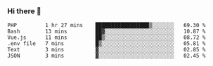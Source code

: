 ### Hi there 👋

<!--START_SECTION:waka-->

```text
PHP         1 hr 27 mins    █████████████████▒░░░░░░░   69.30 %
Bash        13 mins         ██▓░░░░░░░░░░░░░░░░░░░░░░   10.87 %
Vue.js      11 mins         ██▒░░░░░░░░░░░░░░░░░░░░░░   08.72 %
.env file   7 mins          █▒░░░░░░░░░░░░░░░░░░░░░░░   05.81 %
Text        3 mins          ▓░░░░░░░░░░░░░░░░░░░░░░░░   02.85 %
JSON        3 mins          ▓░░░░░░░░░░░░░░░░░░░░░░░░   02.45 %
```

<!--END_SECTION:waka-->

<!--
**Jonas-VanHaeken/Jonas-VanHaeken** is a ✨ _special_ ✨ repository because its `README.md` (this file) appears on your GitHub profile.

Here are some ideas to get you started:

- 🔭 I’m currently working on ...
- 🌱 I’m currently learning ...
- 👯 I’m looking to collaborate on ...
- 🤔 I’m looking for help with ...
- 💬 Ask me about ...
- 📫 How to reach me: ...
- 😄 Pronouns: ...
- ⚡ Fun fact: ...
-->
